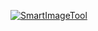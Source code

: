[![SmartImageTool](https://img.shields.io/badge/SmartImageTool-Open%20GIF%20Toolkit-blue?logo=image)](https://smartimagetool.in/)
